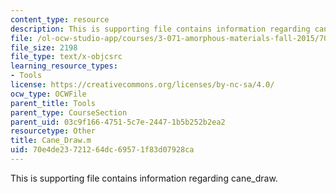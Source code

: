 ```yaml
---
content_type: resource
description: This is supporting file contains information regarding cane_draw.
file: /ol-ocw-studio-app/courses/3-071-amorphous-materials-fall-2015/70e4de23721264dc69571f83d07928ca_Cane_Draw.m
file_size: 2198
file_type: text/x-objcsrc
learning_resource_types:
- Tools
license: https://creativecommons.org/licenses/by-nc-sa/4.0/
ocw_type: OCWFile
parent_title: Tools
parent_type: CourseSection
parent_uid: 03c9f166-4751-5c7e-2447-1b5b252b2ea2
resourcetype: Other
title: Cane_Draw.m
uid: 70e4de23-7212-64dc-6957-1f83d07928ca
---
```

This is supporting file contains information regarding cane_draw.